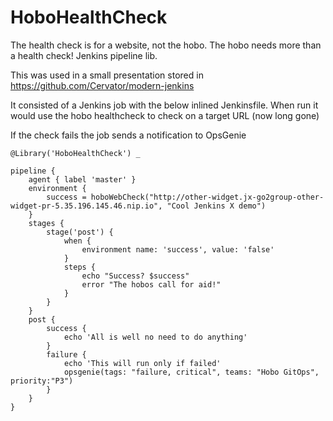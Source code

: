 # HoboHealthCheck

The health check is for a website, not the hobo. The hobo needs more than a health check! Jenkins pipeline lib.

This was used in a small presentation stored in https://github.com/Cervator/modern-jenkins

It consisted of a Jenkins job with the below inlined Jenkinsfile. When run it would use the hobo healthcheck to check on a target URL (now long gone)

If the check fails the job sends a notification to OpsGenie

```
@Library('HoboHealthCheck') _

pipeline {
    agent { label 'master' }
    environment {
        success = hoboWebCheck("http://other-widget.jx-go2group-other-widget-pr-5.35.196.145.46.nip.io", "Cool Jenkins X demo")
    }
    stages {
        stage('post') {
            when {
                environment name: 'success', value: 'false'
            }
            steps {
                echo "Success? $success"
                error "The hobos call for aid!"
            }
        }
    }
    post {
        success {
            echo 'All is well no need to do anything'
        }
        failure {
            echo 'This will run only if failed'
            opsgenie(tags: "failure, critical", teams: "Hobo GitOps", priority:"P3")
        }
    }
} 

```
